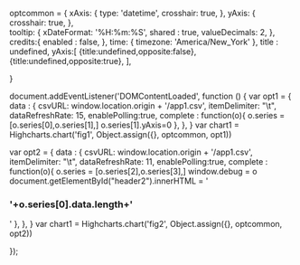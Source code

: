 
optcommon = {
    xAxis: {
      type: 'datetime',
      crosshair: true,
    },
    yAxis: {
      crosshair: true,
    },  
    tooltip: {
      xDateFormat: '%H:%m:%S',
      shared : true,
      valueDecimals: 2,
    },
    credits:{
      enabled : false,
    },
    time: {
        timezone: 'America/New_York'
    },
    title : undefined,
    yAxis:[
      {title:undefined,opposite:false},
      {title:undefined,opposite:true},
    ],

}

document.addEventListener('DOMContentLoaded', function () {
  var opt1 = {
    data : {
      csvURL: window.location.origin + '/app1.csv',
      itemDelimiter: "\t",
      dataRefreshRate: 15,
      enablePolling:true,
      complete : function(o){
        o.series = [o.series[0],o.series[1],]
        o.series[1].yAxis=0
      },
    },
  }
  var chart1 = Highcharts.chart('fig1', Object.assign({}, optcommon, opt1)) 
  
  
  var opt2 = {
    data : {
      csvURL: window.location.origin + '/app1.csv',
      itemDelimiter: "\t",
      dataRefreshRate: 11,
      enablePolling:true,
      complete : function(o){
        o.series = [o.series[2],o.series[3],]
        window.debug = o
        document.getElementById("header2").innerHTML = '<h3>'+o.series[0].data.length+'</h3>'
      },
    },
  }
  var chart1 = Highcharts.chart('fig2', Object.assign({}, optcommon, opt2)) 
  
});

